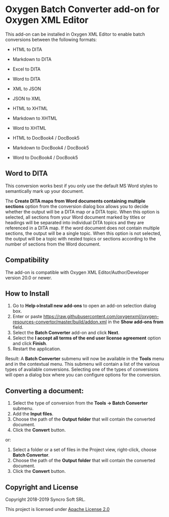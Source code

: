 # Oxygen Batch Converter add-on for Oxygen XML Editor
This add-on can be installed in Oxygen XML Editor to enable batch conversions between the following formats:  

* HTML to DITA
* Markdown to DITA
* Excel to DITA
* Word to DITA

* XML to JSON
* JSON to XML

* HTML to XHTML
* Markdown to XHTML
* Word to XHTML

* HTML to DocBook4 / DocBook5
* Markdown to DocBook4 / DocBook5 
* Word to DocBook4 / DocBook5

## Word to DITA
This conversion works best if you only use the default MS Word styles to semantically mark up your document.
 
The **Create DITA maps from Word documents containing multiple sections** option from the conversion dialog box allows you to decide whether the output will be a DITA map or a DITA topic.
When this option is selected, all sections from your Word document marked by titles or headings will be separated into individual DITA topics and they are referenced in a DITA map. If the word document does not contain multiple sections, the output will be a single topic.
When this option is not selected, the output will be a topic with nested topics or sections according to the number of sections from the Word document.
## Compatibility

The add-on is compatible with Oxygen XML Editor/Author/Developer version 20.0 or newer. 

## How to Install

1. Go to **Help->Install new add-ons** to open an add-on selection dialog box.
2. Enter or paste https://raw.githubusercontent.com/oxygenxml/oxygen-resources-convertor/master/build/addon.xml in the **Show add-ons from** field.
3. Select the **Batch Converter** add-on and click **Next**.
4. Select the **I accept all terms of the end user license agreement** option and click **Finish**.
5. Restart the application. 

Result: A **Batch Converter** submenu will now be available in the **Tools** menu and in the contextual menu. This submenu will contain a list of the various types of available conversions. Selecting one of the types of conversions will open a dialog box where you can configure options for the conversion.

## Converting a document:

1. Select the type of conversion from the **Tools -> Batch Converter** submenu.
1. Add the **Input files**.
1. Choose the path of the **Output folder** that will contain the converted document.
1. Click the **Convert** button.

or:

1. Select a folder or a set of files in the Project view, right-click, choose **Batch Convertor**. 
1. Choose the path of the **Output folder** that will contain the converted document.
1. Click the **Convert** button.

Copyright and License
---------------------
Copyright 2018-2019 Syncro Soft SRL.

This project is licensed under [Apache License 2.0](https://github.com/oxygenxml/oxygen-resources-converter/blob/master/LICENSE)

